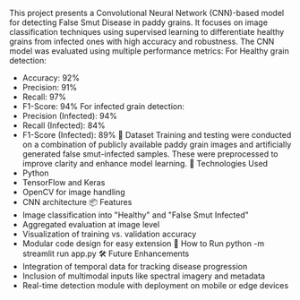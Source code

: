 This project presents a Convolutional Neural Network (CNN)-based model for detecting False Smut Disease in paddy grains.
It focuses on image classification techniques using supervised learning to differentiate healthy grains from infected ones with high accuracy and robustness.
The CNN model was evaluated using multiple performance metrics:
For Healthy grain detection:
- Accuracy: 92%
- Precision: 91%
- Recall: 97%
- F1-Score: 94% 
For infected grain detection:
- Precision (Infected): 94%
- Recall (Infected): 84%
- F1-Score (Infected): 89%
🧪 Dataset
Training and testing were conducted on a combination of publicly available paddy grain images and artificially generated false smut-infected samples. These were preprocessed to improve clarity and enhance model learning.
🧰 Technologies Used
- Python
- TensorFlow and Keras 
- OpenCV for image handling
- CNN architecture 
📦 Features
- Image classification into "Healthy" and "False Smut Infected"
- Aggregated evaluation at image level
- Visualization of training vs. validation accuracy
- Modular code design for easy extension
📌 How to Run
python -m streamlit run app.py
🛠️ Future Enhancements
- Integration of temporal data for tracking disease progression
- Inclusion of multimodal inputs like spectral imagery and metadata
- Real-time detection module with deployment on mobile or edge devices
